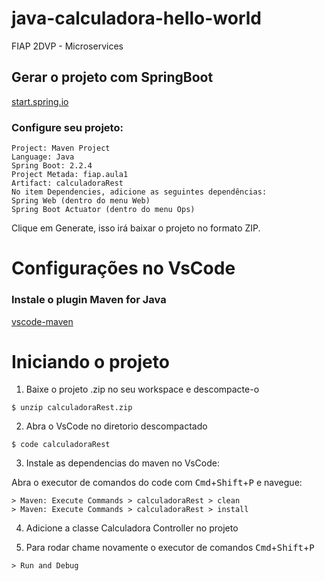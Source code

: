 # java-calculadora-hello-world
FIAP 2DVP - Microservices


## Gerar o projeto com SpringBoot
[start.spring.io](https://start.spring.io/)

### Configure seu projeto:
```
Project: Maven Project
Language: Java
Spring Boot: 2.2.4
Project Metada: fiap.aula1
Artifact: calculadoraRest
No item Dependencies, adicione as seguintes dependências:
Spring Web (dentro do menu Web)
Spring Boot Actuator (dentro do menu Ops)
```
Clique em Generate, isso irá baixar o projeto no formato ZIP.

# Configurações no VsCode

### Instale o plugin Maven for Java

[vscode-maven](https://marketplace.visualstudio.com/items?itemName=vscjava.vscode-maven)


# Iniciando o projeto

1. Baixe o projeto .zip no seu workspace e descompacte-o

```
$ unzip calculadoraRest.zip
```

2. Abra o VsCode no diretorio descompactado
```
$ code calculadoraRest
```

3. Instale as dependencias do maven no VsCode:

Abra o executor de comandos do code com <kbd>Cmd</kbd>+<kbd>Shift</kbd>+<kbd>P</kbd> e navegue:
```
> Maven: Execute Commands > calculadoraRest > clean
> Maven: Execute Commands > calculadoraRest > install
```

4. Adicione a classe Calculadora Controller no projeto

5. Para rodar chame novamente o executor de comandos <kbd>Cmd</kbd>+<kbd>Shift</kbd>+<kbd>P</kbd>
```
> Run and Debug 
```

